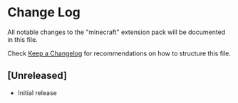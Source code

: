 # Change Log

All notable changes to the "minecraft" extension pack will be documented in this file.

Check [Keep a Changelog](http://keepachangelog.com/) for recommendations on how to structure this file.

## [Unreleased]

- Initial release
